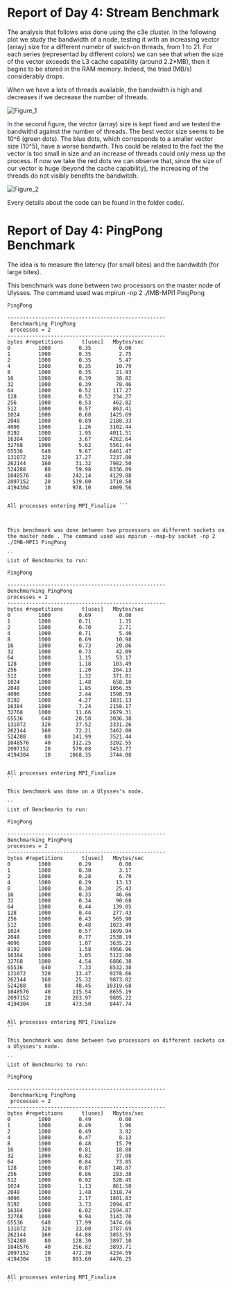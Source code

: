 # Report of Day 4: Stream Benchmark

The analysis that follows was done using the c3e cluster. In the following plot we study the bandwidth of a node, testing it with an increasing vector (array) size for a different numebr of swich-on threads, from 1 to 21. For each series (representad by different colors) we can see that when the size of the vector exceeds the L3 cache capability (around 2.2*MB), then it begins to be stored in the RAM memory. Indeed, the triad (MB/s) considerably drops. 

When we have a lots of threads available, the bandwidth is high and decreases if we decrease the number of threads.

![Figure_1](fixthr.jpg)


In the second figure, the vector (array) size is kept fixed and we tested the bandwithd against the number of threads. The best vector size seems to be 10^6 (green dots). The blue dots, which corresponds to a smaller vector size (10^5), have a worse bandwith. This could be related to the fact the the vector is too small in size and an increase of threads could only mess up the process. If now we take the red dots we can observe that, since the size of our vector is huge (beyond the cache capability), the increasing of the threads do not visibly benefits the bandwitdh.

![Figure_2](fixvsize.jpg)

Every details about the code can be found in the folder code/.



# Report of Day 4: PingPong Benchmark

The idea is to measure the latency (for small bites) and the bandwitdh (for large bites). 

This benchmark was done between two processors on the master node of Ulysses. 
The command used was mpirun -np 2 ./IMB-MPI1 PingPong


```
PingPong

---------------------------------------------------
 Benchmarking PingPong 
 processes = 2 
---------------------------------------------------
bytes #repetitions      t[usec]   Mbytes/sec
0         1000         0.35         0.00
1         1000         0.35         2.75
2         1000         0.35         5.47
4         1000         0.35        10.79
8         1000         0.35        21.93
16        1000         0.39        38.82
32        1000         0.39        78.46
64        1000         0.52       117.27
128       1000         0.52       234.27
256       1000         0.53       462.82
512       1000         0.57       863.41
1024      1000         0.68      1425.69
2048      1000         0.89      2188.33
4096      1000         1.26      3102.44
8192      1000         1.95      4011.51
16384     1000         3.67      4262.64
32768     1000         5.62      5561.44
65536      640         9.67      6461.47
131072     320        17.27      7237.80
262144     160        31.32      7982.50
524288      80        59.98      8336.09
1048576     40       242.14      4129.88
2097152     20       539.00      3710.58
4194304     10       978.10      4089.56


All processes entering MPI_Finalize ```



This benchmark was done between two processors on different sockets on the master node . The command used was mpirun --map-by socket -np 2 ./IMB-MPI1 PingPong

``
List of Benchmarks to run:

PingPong

---------------------------------------------------
Benchmarking PingPong 
processes = 2 
---------------------------------------------------
bytes #repetitions      t[usec]   Mbytes/sec
0         1000         0.69         0.00
1         1000         0.71         1.35
2         1000         0.70         2.71
4         1000         0.71         5.40
8         1000         0.69        10.98
16        1000         0.73        20.86
32        1000         0.73        42.09
64        1000         1.15        53.17
128       1000         1.18       103.49
256       1000         1.20       204.13
512       1000         1.32       371.01
1024      1000         1.48       658.10
2048      1000         1.85      1056.35
4096      1000         2.44      1598.59
8192      1000         4.27      1831.13
16384     1000         7.24      2158.17
32768     1000        11.66      2679.31
65536      640        20.58      3036.38
131072     320        37.52      3331.26
262144     160        72.21      3462.00
524288      80       141.99      3521.44
1048576     40       312.25      3202.55
2097152     20       579.08      3453.77
4194304     10      1068.35      3744.08


All processes entering MPI_Finalize
``

This benchmark was done on a Ulysses's node.

``
List of Benchmarks to run:

PingPong

---------------------------------------------------
Benchmarking PingPong 
processes = 2 
---------------------------------------------------
bytes #repetitions      t[usec]   Mbytes/sec
0         1000         0.29         0.00
1         1000         0.30         3.17
2         1000         0.28         6.79
4         1000         0.29        13.13
8         1000         0.30        25.43
16        1000         0.33        46.66
32        1000         0.34        90.68
64        1000         0.44       139.05
128       1000         0.44       277.43
256       1000         0.43       565.90
512       1000         0.48      1023.49
1024      1000         0.57      1699.94
2048      1000         0.77      2538.19
4096      1000         1.07      3635.23
8192      1000         1.58      4956.96
16384     1000         3.05      5122.00
32768     1000         4.54      6886.38
65536      640         7.33      8532.38
131072     320        13.47      9278.66
262144     160        25.32      9873.02
524288      80        48.45     10319.68
1048576     40       115.54      8655.19
2097152     20       203.97      9805.22
4194304     10       473.50      8447.74


All processes entering MPI_Finalize
``

This benchmark was done between two processors on different sockets on a Ulysses's node.

``
List of Benchmarks to run:

PingPong

---------------------------------------------------
 Benchmarking PingPong 
 processes = 2 
---------------------------------------------------
bytes #repetitions      t[usec]   Mbytes/sec
0         1000         0.49         0.00
1         1000         0.49         1.96
2         1000         0.49         3.92
4         1000         0.47         8.13
8         1000         0.48        15.79
16        1000         0.81        18.88
32        1000         0.82        37.08
64        1000         0.84        73.05
128       1000         0.87       140.87
256       1000         0.86       283.38
512       1000         0.92       528.45
1024      1000         1.13       861.50
2048      1000         1.48      1318.74
4096      1000         2.17      1801.83
8192      1000         3.73      2094.47
16384     1000         6.02      2594.87
32768     1000         9.94      3143.70
65536      640        17.99      3474.66
131072     320        33.00      3787.69
262144     160        64.88      3853.55
524288      80       128.30      3897.10
1048576     40       256.82      3893.71
2097152     20       472.30      4234.59
4194304     10       893.60      4476.25


All processes entering MPI_Finalize
``







